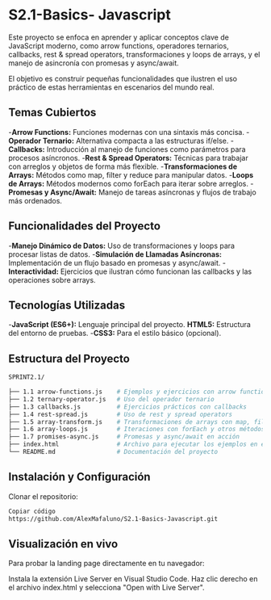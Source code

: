# S2.1-Basics- Javascript

Este proyecto se enfoca en aprender y aplicar conceptos clave de JavaScript moderno, como arrow functions, operadores ternarios, callbacks, rest & spread operators, transformaciones y loops de arrays, y el manejo de asincronía con promesas y async/await.

El objetivo es construir pequeñas funcionalidades que ilustren el uso práctico de estas herramientas en escenarios del mundo real.

## Temas Cubiertos

-**Arrow Functions:** Funciones modernas con una sintaxis más concisa.
-**Operador Ternario:** Alternativa compacta a las estructuras if/else.
-**Callbacks:** Introducción al manejo de funciones como parámetros para procesos asíncronos.
-**Rest & Spread Operators:** Técnicas para trabajar con arreglos y objetos de forma más flexible.
-**Transformaciones de Arrays:** Métodos como map, filter y reduce para manipular datos.
-**Loops de Arrays:** Métodos modernos como forEach para iterar sobre arreglos.
-**Promesas y Async/Await:** Manejo de tareas asíncronas y flujos de trabajo más ordenados.

## Funcionalidades del Proyecto

-**Manejo Dinámico de Datos:** Uso de transformaciones y loops para procesar listas de datos.
-**Simulación de Llamadas Asíncronas:** Implementación de un flujo basado en promesas y async/await.
-**Interactividad:** Ejercicios que ilustran cómo funcionan las callbacks y las operaciones sobre arrays.

## Tecnologías Utilizadas

-**JavaScript (ES6+):** Lenguaje principal del proyecto.
**HTML5:** Estructura del entorno de pruebas.
-**CSS3:** Para el estilo básico (opcional).

## Estructura del Proyecto


```bash
SPRINT2.1/

├── 1.1 arrow-functions.js    # Ejemplos y ejercicios con arrow functions
├── 1.2 ternary-operator.js   # Uso del operador ternario
├── 1.3 callbacks.js          # Ejercicios prácticos con callbacks
├── 1.4 rest-spread.js        # Uso de rest y spread operators
├── 1.5 array-transform.js    # Transformaciones de arrays con map, filter, reduce
├── 1.6 array-loops.js        # Iteraciones con forEach y otros métodos
├── 1.7 promises-async.js     # Promesas y async/await en acción
├── index.html                # Archivo para ejecutar los ejemplos en el navegador
└── README.md                 # Documentación del proyecto
```

## Instalación y Configuración

Clonar el repositorio:

```bash
Copiar código
https://github.com/AlexMafaluno/S2.1-Basics-Javascript.git
```

## Visualización en vivo

Para probar la landing page directamente en tu navegador:

Instala la extensión Live Server en Visual Studio Code.
Haz clic derecho en el archivo index.html y selecciona "Open with Live Server".

